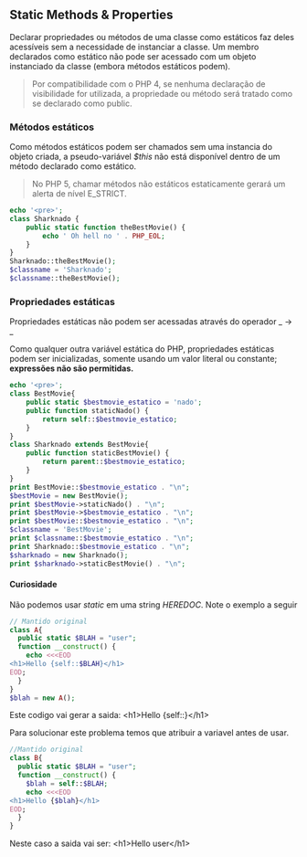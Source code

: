 ## Static Methods & Properties

Declarar propriedades ou métodos de uma classe como estáticos faz deles acessíveis sem a necessidade de instanciar a classe. Um membro declarados como estático não pode ser acessado com um objeto instanciado da classe (embora métodos estáticos podem).

>Por compatibilidade com o PHP 4, se nenhuma declaração de visibilidade for utilizada, a propriedade ou método será tratado como se declarado como public.

### Métodos estáticos

Como métodos estáticos podem ser chamados sem uma instancia do objeto criada, a pseudo-variável _$this_ não está disponível dentro de um método declarado como estático.

>No PHP 5, chamar métodos não estáticos estaticamente gerará um alerta de nível E_STRICT.

```php
echo '<pre>';
class Sharknado {
    public static function theBestMovie() {
        echo ' Oh hell no ' . PHP_EOL;
    }
}
Sharknado::theBestMovie();
$classname = 'Sharknado';
$classname::theBestMovie();
```

### Propriedades estáticas

Propriedades estáticas não podem ser acessadas através do operador _ -> _

Como qualquer outra variável estática do PHP, propriedades estáticas podem ser inicializadas, somente usando um valor literal ou constante; **expressões não são permitidas.**

```php
echo '<pre>';
class BestMovie{
    public static $bestmovie_estatico = 'nado';
    public function staticNado() {
        return self::$bestmovie_estatico;
    }
}
class Sharknado extends BestMovie{
    public function staticBestMovie() {
        return parent::$bestmovie_estatico;
    }
}
print BestMovie::$bestmovie_estatico . "\n";
$bestMovie = new BestMovie();
print $bestMovie->staticNado() . "\n";
print $bestMovie->$bestmovie_estatico . "\n";    
print $bestMovie::$bestmovie_estatico . "\n";
$classname = 'BestMovie';
print $classname::$bestmovie_estatico . "\n"; 
print Sharknado::$bestmovie_estatico . "\n";
$sharknado = new Sharknado();
print $sharknado->staticBestMovie() . "\n";
```

#### Curiosidade

Não podemos usar _static_ em uma string _HEREDOC_. Note o exemplo a seguir

```php
// Mantido original 
class A{
  public static $BLAH = "user";
  function __construct() {
    echo <<<EOD
<h1>Hello {self::$BLAH}</h1>
EOD;
  }
}
$blah = new A();
```

Este codigo vai gerar a saida:  \<h1\>Hello \{self\:\:\}\</h1\>

Para solucionar este problema temos que atribuir a variavel antes de usar.

```php
//Mantido original
class B{
  public static $BLAH = "user";
  function __construct() {
    $blah = self::$BLAH;
    echo <<<EOD
<h1>Hello {$blah}</h1>
EOD;
  }
}
```

Neste caso a saida vai ser: \<h1\>Hello user\</h1\>
